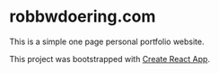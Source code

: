 # robbwdoering.com 

This is a simple one page personal portfolio website.

This project was bootstrapped with [Create React App](https://github.com/facebook/create-react-app).

